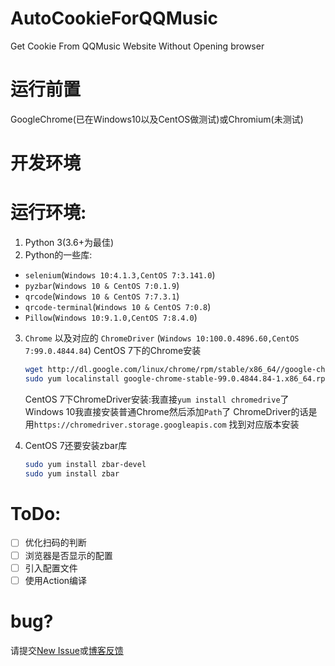 # AutoCookieForQQMusic

Get Cookie From QQMusic Website Without Opening browser

# 运行前置

GoogleChrome(已在Windows10以及CentOS做测试)或Chromium(未测试)

# 开发环境

# 运行环境:

1. Python 3(3.6+为最佳)
2. Python的一些库:

- `selenium`(`Windows 10:4.1.3,CentOS 7:3.141.0`)
- `pyzbar`(`Windows 10 & CentOS 7:0.1.9`)
- `qrcode`(`Windows 10 & CentOS 7:7.3.1`)
- `qrcode-terminal`(`Windows 10 & CentOS 7:0.8`)
- `Pillow`(`Windows 10:9.1.0,CentOS 7:8.4.0`)

3. `Chrome` 以及对应的 `ChromeDriver` (`Windows 10:100.0.4896.60,CentOS 7:99.0.4844.84`)
   CentOS 7下的Chrome安装
   
   ```bash
   wget http://dl.google.com/linux/chrome/rpm/stable/x86_64//google-chrome-stable-99.0.4844.84-1.x86_64.rpm
   sudo yum localinstall google-chrome-stable-99.0.4844.84-1.x86_64.rpm
   ```
   
   CentOS 7下ChromeDriver安装:我直接`yum install chromedrive`了
   Windows 10我直接安装普通Chrome然后添加`Path`了
   ChromeDriver的话是用`https://chromedriver.storage.googleapis.com`
   找到对应版本安装
4. CentOS 7还要安装zbar库
   
   ```bash
   sudo yum install zbar-devel 
   sudo yum install zbar
   ```

# ToDo:

* [ ] 优化扫码的判断
* [ ] 浏览器是否显示的配置
* [ ] 引入配置文件
* [ ] 使用Action编译

# bug?

请提交[New Issue](https://github.com/brokenpoems/AutoCookieForQQMusic/issues/new/choose)或[博客反馈](https://brokenpoems.cf/archives/65/)